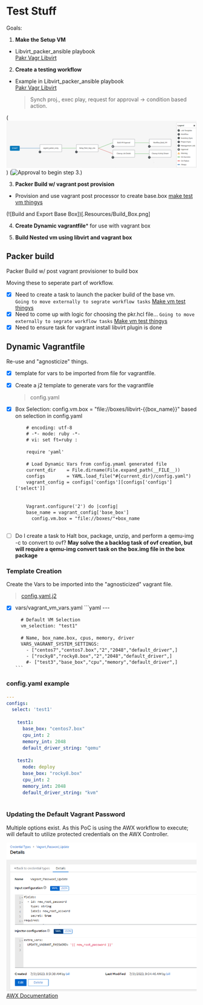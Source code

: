 # Test Stuff

Goals:

1. **Make the Setup VM**  
  - Libvirt_packer_ansible playbook  
    [Pakr Vagr Libvirt](https://github.com/bvaughn123/Libvirt-Vagrant-Packer)  
  
2. **Create a testing workflow**
  - Example in Libvirt_packer_ansible playbook  
    [Pakr Vagr Libvirt](https://github.com/bvaughn123/Libvirt-Vagrant-Packer)  
    
    > Synch proj., exec play, request for approval -> condition based action.

(![Setup VM Workflow](.Resources/SetupVmWorkflow.png))
(![Approval to begin step 3.](Approval.png))

3. **Packer Build w/ vagrant post provision**
  - Provision and use vagrant post processor to create base.box 
    [make test vm thingys](https://github.com/bvaughn123/mk_vm_test_thingys)

(![Build and Export Base Box])[.Resources/Build_Box.png]

4. **Create Dynamic vagrantfile*** for use with vagrant box   
  
5. **Build Nested vm using libvirt and vagrant box**  


## Packer build

Packer Build w/ post vagrant provisioner to build box 

Moving these to seperate part of workflow.

- [x] Need to create a task to launch the packer build of the base vm.  
    `Going to move externally to segrate workflow tasks` [Make vm test thingys](https://github.com/bvaughn123/mk_vm_test_thingys) 
- [x] Need to come up with logic for choosing the pkr.hcl file...
    `Going to move externally to segrate workflow tasks` [Make vm test thingys](https://github.com/bvaughn123/mk_vm_test_thingys) 
- [x] Need to ensure task for vagrant install libvirt plugin is done

## Dynamic Vagrantfile

Re-use and "agnosticize" things.

- [x] template for vars to be imported from file for vagrantfile.
- [x] Create a j2 template to generate vars for the vagrantfile
    > config.yaml  
- [x] Box Selection: config.vm.box = "file://boxes/libvirt-{{box_name}}" based on selection in config.yaml


    ```
        # encoding: utf-8
        # -*- mode: ruby -*-
        # vi: set ft=ruby :

        require 'yaml'

        # Load Dynamic Vars from config.ymaml generated file
        current_dir    = File.dirname(File.expand_path(__FILE__))
        configs        = YAML.load_file("#{current_dir}/config.yaml")
        vagrant_config = configs['configs'][configs['configs']['select']]


        Vagrant.configure('2') do |config|
        base_name = vagrant_config['base_box']
          config.vm.box = "file://boxes/"+box_name
            
    ```

- [ ] Do I create a task to Halt box, package, unzip, and perform a qemu-img -c to convert to ovf?
    **May solve the a backlog task of ovf creation, but will require a qemu-img convert task on the box.img file in the box package**     

### Template Creation

Create the Vars to be imported into the "agnosticized" vagrant file.  
> [config.yaml.j2 ](ansible\templates\config.yaml.j2)

- [x] vars/vagrant_vm_vars.yaml
      ```yaml
        ---

        # Default VM Selection
        vm_selection: "test1" 
        
        # Name, box_name.box, cpus, memory, driver 
        VARS_VAGRANT_SYSTEM_SETTINGS:
          - ["centos7","centos7.box","2","2048","default_driver",]
          - ["rocky8","rocky8.box","2","2048","default_driver",]
          #- ["test3","base_box","cpu","memory","default_driver",]
      ```

### config.yaml example

```yaml
---
configs:
  select: 'test1'

    test1:
      base_box: "centos7.box"
      cpu_int: 2
      memory_int: 2048
      default_driver_string: "qemu"
    
    test2:
      mode: deploy
      base_box: "rocky8.box"
      cpu_int: 2
      memory_int: 2048
      default_driver_string: "kvm"
      
```

### Updating the Default Vagrant Password

Multiple options exist.  As this PoC is using the AWX workflow to execute; will default to utilize
protected credentials on the AWX Controller.

![AWX New Credential Type](.Resources/new_credential_type.png)
[AWX Documentation](https://docs.ansible.com/ansible-tower/latest/html/userguide/credential_types.htmlhttps://docs.ansible.com/ansible-tower/latest/html/userguide/credential_types.html)